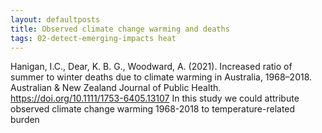 ```yaml
---
layout: defaultposts
title: Observed climate change warming and deaths
tags: 02-detect-emerging-impacts heat
---
```


Hanigan, I.C., Dear, K. B. G., Woodward, A. (2021). Increased ratio of summer to winter deaths due to climate warming in Australia, 1968–2018. Australian & New Zealand Journal of Public Health. https://doi.org/10.1111/1753-6405.13107
In this study we could attribute observed climate change warming 1968-2018 to temperature-related burden


